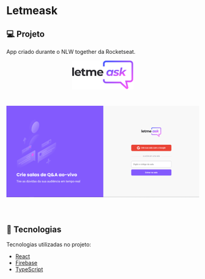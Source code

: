 # Letmeask

## 💻 Projeto

App criado durante o NLW together da Rocketseat.

<p align="center">
  <img alt="Letmeask" src="src/assets/images/logo.svg" width="160px">
</p>

<h1 align="center">
    <img alt="Letmeask" title="Letmeask" src="src/assets/images/LetMeAsk.PNG" />
</h1>

<br>

## 🧪 Tecnologias

Tecnologias utilizadas no projeto:

- [React](https://reactjs.org)
- [Firebase](https://firebase.google.com/)
- [TypeScript](https://www.typescriptlang.org/)
